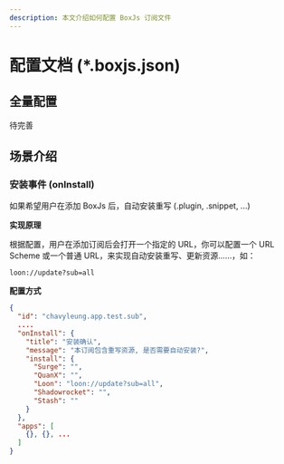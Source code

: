 ```yaml
---
description: 本文介绍如何配置 BoxJs 订阅文件
---
```


# 配置文档 (\*.boxjs.json)

## &#x20;​全量配置

待完善

## 场景介绍 <a href="#scenes" id="scenes"></a>

### 安装事件 (onInstall) <a href="#scenes-oninstall" id="scenes-oninstall"></a>

如果希望用户在添加 BoxJs 后，自动安装重写 (.plugin, .snippet, ...)

**实现原理**

根据配置，用户在添加订阅后会打开一个指定的 URL，你可以配置一个 URL Scheme 或一个普通 URL，来实现自动安装重写、更新资源……，如：

```
loon://update?sub=all
```

**配置方式**

```json
{
  "id": "chavyleung.app.test.sub",
  ....
  "onInstall": {
    "title": "安装确认",
    "message": "本订阅包含重写资源, 是否需要自动安装?",
    "install": {
      "Surge": "",
      "QuanX": "",
      "Loon": "loon://update?sub=all",
      "Shadowrocket": "",
      "Stash": ""
    }
  },
  "apps": [
    {}, {}, ...
  ]
}

```
